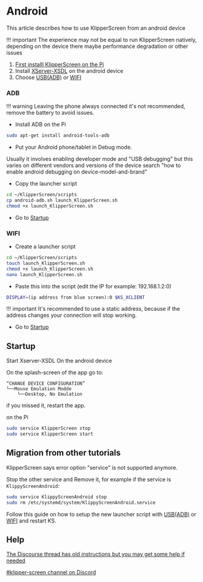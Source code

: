 # Android

This article describes how to use KlipperScreen from an android device

!!! important
    The experience may not be equal to run KlipperScreen natively,
    depending on the device there maybe performance degradation or other issues

1. [First installl KlipperScreen on the Pi](Installation.md)
2. Install [XServer-XSDL](https://play.google.com/store/apps/details?id=x.org.server) on the android device
3. Choose [USB(ADB)](#adb) or [WIFI](#wifi)

### ADB

!!! warning
    Leaving the phone always connected it's not recommended, remove the battery to avoid issues.

* Install ADB on the Pi
```bash
sudo apt-get install android-tools-adb
```
* Put your Android phone/tablet in Debug mode.

Usually it involves enabling developer mode and "USB debugging" but this varies on different vendors and versions of the device
search "how to enable android debugging on device-model-and-brand"

* Copy the launcher script

```bash
cd ~/KlipperScreen/scripts
cp android-adb.sh launch_KlipperScreen.sh
chmod +x launch_KlipperScreen.sh
```

* Go to [Startup](#startup)

### WIFI

* Create a launcher script

```bash
cd ~/KlipperScreen/scripts
touch launch_KlipperScreen.sh
chmod +x launch_KlipperScreen.sh
nano launch_KlipperScreen.sh
```

* Paste this into the script (edit the IP for example: 192.168.1.2:0)
```bash
DISPLAY=(ip address from blue screen):0 $KS_XCLIENT
```

!!! important
    It's recommended to use a static address, because if the address changes your connection will stop working.

* Go to [Startup](#startup)

## Startup

Start Xserver-XSDL On the android device

On the splash-screen of the app go to:
```
“CHANGE DEVICE CONFIGURATION”
└──Mouse Emulation Modde
    └──Desktop, No Emulation
```
if you missed it, restart the app.

on the Pi
```bash
sudo service KlipperScreen stop
sudo service KlipperScreen start
```

## Migration from other tutorials

KlipperScreen says error option "service" is not supported anymore.

Stop the other service and Remove it, for example if the service is `KlippyScreenAndroid`:

```bash
sudo service KlippyScreenAndroid stop
sudo rm /etc/systemd/system/KlippyScreenAndroid.service
```

Follow this guide on how to setup the new launcher script with [USB(ADB)](#adb) or [WIFI](#wifi) and restart KS.

## Help

[The Discourse thread has old instructions but you may get some help if needed](https://klipper.discourse.group/t/how-to-klipperscreen-on-android-smart-phones/1196)

[#klipper-screen channel on Discord](https://discord.klipper3d.org/)

